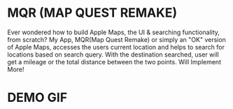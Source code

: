 # MQR (MAP QUEST REMAKE)
Ever wondered how to build Apple Maps, the UI &amp; searching functionality, from scratch? 
My App, MQR(Map Quest Remake) or simply an "OK" version of Apple Maps, accesses the users current location and helps to search for locations based on search query. With the destination searched, user will get a mileage or the total distance between the two points. Will Implement More!     

# DEMO GIF
